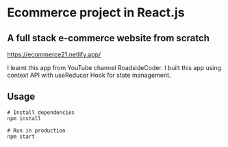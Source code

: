 # Ecommerce project in React.js

## A full stack e-commerce website from scratch

https://ecommerce21.netlify.app/

I learnt this app from YouTube channel RoadsideCoder. 
I built this app using context API with useReducer Hook for state management.

## Usage

```
# Install dependencies
npm install

# Run in production
npm start
```
